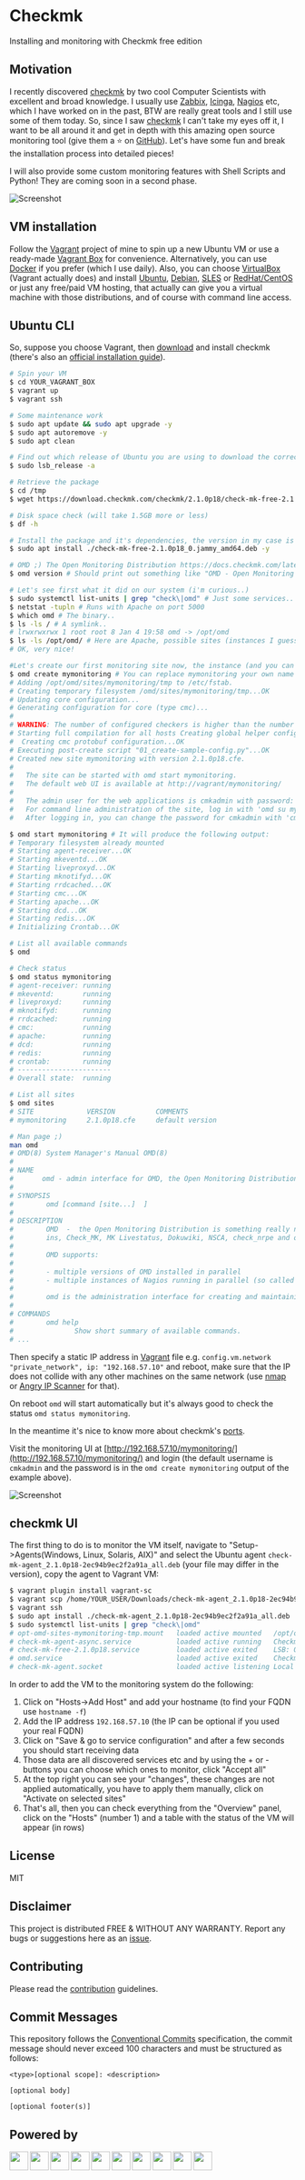 # Checkmk

Installing and monitoring with Checkmk free edition

## Motivation

I recently discovered [checkmk](https://checkmk.com) by two cool Computer Scientists with excellent and broad knowledge. I usually use [Zabbix](https://www.zabbix.com), [Icinga](https://icinga.com), [Nagios](https://www.nagios.org) etc, which I have worked on in the past, BTW are really great tools and I still use some of them today. So, since I saw [checkmk](https://checkmk.com) I can't take my eyes off it, I want to be all around it and get in depth with this amazing open source monitoring tool (give them a :star: on [GitHub](https://github.com/tribe29/checkmk/)). Let's have some fun and break the installation process into detailed pieces!

I will also provide some custom monitoring features with Shell Scripts and Python! They are coming soon in a second phase.

![Screenshot](./misc/screenshots/checkmk_dashboard.png)

## VM installation

Follow the [Vagrant](https://github.com/ncklinux/vagrant-ubuntu64) project of mine to spin up a new Ubuntu VM or use a ready-made [Vagrant Box](https://app.vagrantup.com/boxes/search) for convenience. Alternatively, you can use [Docker](https://github.com/ncklinux/docker-lemp) if you prefer (which I use daily). Also, you can choose [VirtualBox](https://www.virtualbox.org/wiki/Downloads) (Vagrant actually does) and install [Ubuntu](https://ubuntu.com/download/server), [Debian](https://www.debian.org/download), [SLES](https://www.suse.com/products/server/) or [RedHat/CentOS](https://www.centos.org) or just any free/paid VM hosting, that actually can give you a virtual machine with those distributions, and of course with command line access.

## Ubuntu CLI

So, suppose you choose Vagrant, then [download](https://checkmk.com/download) and install checkmk (there's also an [official installation guide](https://docs.checkmk.com/latest/en/install_packages_debian.html)).

```bash
# Spin your VM
$ cd YOUR_VAGRANT_BOX
$ vagrant up
$ vagrant ssh

# Some maintenance work
$ sudo apt update && sudo apt upgrade -y
$ sudo apt autoremove -y
$ sudo apt clean

# Find out which release of Ubuntu you are using to download the correct free version of checkmk for your system https://checkmk.com/download
$ sudo lsb_release -a

# Retrieve the package
$ cd /tmp
$ wget https://download.checkmk.com/checkmk/2.1.0p18/check-mk-free-2.1.0p18_0.jammy_amd64.deb # Again, use your version here from https://checkmk.com/download

# Disk space check (will take 1.5GB more or less)
$ df -h

# Install the package and it's dependencies, the version in my case is as follows:
$ sudo apt install ./check-mk-free-2.1.0p18_0.jammy_amd64.deb -y

# OMD ;) The Open Monitoring Distribution https://docs.checkmk.com/latest/en/omd_basics.html
$ omd version # Should print out something like "OMD - Open Monitoring Distribution Version 2.1.0p18.cfe" with the actual version (2.1.0p18) I've used in this case

# Let's see first what it did on our system (i'm curious..)
$ sudo systemctl list-units | grep "check\|omd" # Just some services..
$ netstat -tupln # Runs with Apache on port 5000
$ which omd # The binary..
$ ls -ls / # A symlink..
# lrwxrwxrwx 1 root root 8 Jan 4 19:58 omd -> /opt/omd
$ ls -ls /opt/omd/ # Here are Apache, possible sites (instances I guess) and versions..
# OK, very nice!

#Let's create our first monitoring site now, the instance (and you can have of multiple of them)
$ omd create mymonitoring # You can replace mymonitoring your own name and should print something like the following:
# Adding /opt/omd/sites/mymonitoring/tmp to /etc/fstab.
# Creating temporary filesystem /omd/sites/mymonitoring/tmp...OK
# Updating core configuration...
# Generating configuration for core (type cmc)...
#
# WARNING: The number of configured checkers is higher than the number of available CPUs. To avoid unnecessary context switches, the number of checkers should be limited to the number of CPUs. Recommended number of checkers: 1
# Starting full compilation for all hosts Creating global helper config...OK
#  Creating cmc protobuf configuration...OK
# Executing post-create script "01_create-sample-config.py"...OK
# Created new site mymonitoring with version 2.1.0p18.cfe.
#
#   The site can be started with omd start mymonitoring.
#   The default web UI is available at http://vagrant/mymonitoring/
#
#   The admin user for the web applications is cmkadmin with password: YOUR_PASSWORD_WILL_APPEAR_HERE
#   For command line administration of the site, log in with 'omd su mymonitoring'.
#   After logging in, you can change the password for cmkadmin with 'cmk-passwd cmkadmin'.

$ omd start mymonitoring # It will produce the following output:
# Temporary filesystem already mounted
# Starting agent-receiver...OK
# Starting mkeventd...OK
# Starting liveproxyd...OK
# Starting mknotifyd...OK
# Starting rrdcached...OK
# Starting cmc...OK
# Starting apache...OK
# Starting dcd...OK
# Starting redis...OK
# Initializing Crontab...OK

# List all available commands
$ omd

# Check status
$ omd status mymonitoring
# agent-receiver: running
# mkeventd:       running
# liveproxyd:     running
# mknotifyd:      running
# rrdcached:      running
# cmc:            running
# apache:         running
# dcd:            running
# redis:          running
# crontab:        running
# -----------------------
# Overall state:  running

# List all sites
$ omd sites
# SITE             VERSION          COMMENTS
# mymonitoring     2.1.0p18.cfe     default version

# Man page ;)
man omd
# OMD(8) System Manager's Manual OMD(8)
#
# NAME
#       omd - admin interface for OMD, the Open Monitoring Distribution
#
# SYNOPSIS
#        omd [command [site...]  ]
#
# DESCRIPTION
#        OMD  -  the Open Monitoring Distribution is something really new. OMD bundles existing open source software to ease the installation procedure of Nagios and many important addons like NagVis, PNP4Nagios, rrdtool, nagios-plug‐
#        ins, Check_MK, MK Livestatus, Dokuwiki, NSCA, check_nrpe and others.
#
#        OMD supports:
#
#        - multiple versions of OMD installed in parallel
#        - multiple instances of Nagios running in parallel (so called "sites")
#
#        omd is the administration interface for creating and maintaining sites within OMD - the open monitoring distribution.
#
# COMMANDS
#        omd help
#               Show short summary of available commands.
# ...
```

Then specify a static IP address in [Vagrant](https://developer.hashicorp.com/vagrant/docs/networking/private_network) file e.g. `config.vm.network "private_network", ip: "192.168.57.10"` and reboot, make sure that the IP does not collide with any other machines on the same network (use [nmap](https://wiki.archlinux.org/title/nmap) or [Angry IP Scanner](https://angryip.org) for that).

On reboot `omd` will start automatically but it's always good to check the status `omd status mymonitoring`.

In the meantime it's nice to know more about checkmk's [ports](https://docs.checkmk.com/latest/en/ports.html).

Visit the monitoring UI at [http://192.168.57.10/mymonitoring/](http://192.168.57.10/mymonitoring/) and login (the default username is `cmkadmin` and the password is in the `omd create mymonitoring` output of the example above).

![Screenshot](./misc/screenshots/checkmk_login.png)

## checkmk UI

The first thing to do is to monitor the VM itself, navigate to "Setup->Agents(Windows, Linux, Solaris, AIX)" and select the Ubuntu agent `check-mk-agent_2.1.0p18-2ec94b9ec2f2a91a_all.deb` (your file may differ in the version), copy the agent to Vagrant VM:

```bash
$ vagrant plugin install vagrant-sc
$ vagrant scp /home/YOUR_USER/Downloads/check-mk-agent_2.1.0p18-2ec94b9ec2f2a91a_all.deb :~/.
$ vagrant ssh
$ sudo apt install ./check-mk-agent_2.1.0p18-2ec94b9ec2f2a91a_all.deb
$ sudo systemctl list-units | grep "check\|omd"
# opt-omd-sites-mymonitoring-tmp.mount   loaded active mounted   /opt/omd/sites/mymonitoring/tmp
# check-mk-agent-async.service           loaded active running   Checkmk agent - Asynchronous background tasks
# check-mk-free-2.1.0p18.service         loaded active exited    LSB: OMD sites
# omd.service                            loaded active exited    Checkmk Monitoring
# check-mk-agent.socket                  loaded active listening Local Checkmk agent socket
```

In order to add the VM to the monitoring system do the following:

1. Click on "Hosts->Add Host" and add your hostname (to find your FQDN use `hostname -f`)
2. Add the IP address `192.168.57.10` (the IP can be optional if you used your real FQDN)
3. Click on "Save & go to service configuration" and after a few seconds you should start receiving data
4. Those data are all discovered services etc and by using the + or - buttons you can choose which ones to monitor, click "Accept all"
5. At the top right you can see your "changes", these changes are not applied automatically, you have to apply them manually, click on "Activate on selected sites"
6. That's all, then you can check everything from the "Overview" panel, click on the "Hosts" (number 1) and a table with the status of the VM will appear (in rows)

## License

MIT

## Disclaimer

This project is distributed FREE & WITHOUT ANY WARRANTY. Report any bugs or suggestions here as an [issue](https://github.com/ncklinux/Checkmk/issues/new).

## Contributing

Please read the [contribution](https://github.com/ncklinux/.github/blob/main/CONTRIBUTING.md) guidelines.

## Commit Messages

This repository follows the [Conventional Commits](https://www.conventionalcommits.org) specification, the commit message should never exceed 100 characters and must be structured as follows:

```
<type>[optional scope]: <description>

[optional body]

[optional footer(s)]
```

## Powered by

<img height="33" style="margin-right: 3px;" src="https://cdn.jsdelivr.net/gh/devicons/devicon/icons/unix/unix-original.svg" /><img height="33" style="margin-right: 3px;" src="https://cdn.jsdelivr.net/gh/devicons/devicon/icons/linux/linux-original.svg" /><img height="33" style="margin-right: 3px;" src="https://cdn.jsdelivr.net/gh/devicons/devicon/icons/bash/bash-original.svg" /><img height="33" style="margin-right: 3px;" src="https://cdn.jsdelivr.net/gh/devicons/devicon/icons/ssh/ssh-original-wordmark.svg" /><img height="33" style="margin-right: 3px;" src="https://cdn.jsdelivr.net/gh/devicons/devicon/icons/vagrant/vagrant-original.svg" /><img height="33" style="margin-right: 3px;" src="https://cdn.jsdelivr.net/gh/devicons/devicon/icons/html5/html5-original.svg" /><img height="33" style="margin-right: 3px;" src="https://cdn.jsdelivr.net/gh/devicons/devicon/icons/nginx/nginx-original.svg" /><img height="33" style="margin-right: 3px;" src="https://cdn.jsdelivr.net/gh/devicons/devicon/icons/apache/apache-original-wordmark.svg" /><img height="33" style="margin-right: 3px;" src="https://cdn.jsdelivr.net/gh/devicons/devicon/icons/php/php-original.svg" /><img height="33" style="margin-right: 3px;" src="https://cdn.jsdelivr.net/gh/devicons/devicon/icons/mysql/mysql-plain-wordmark.svg" />
